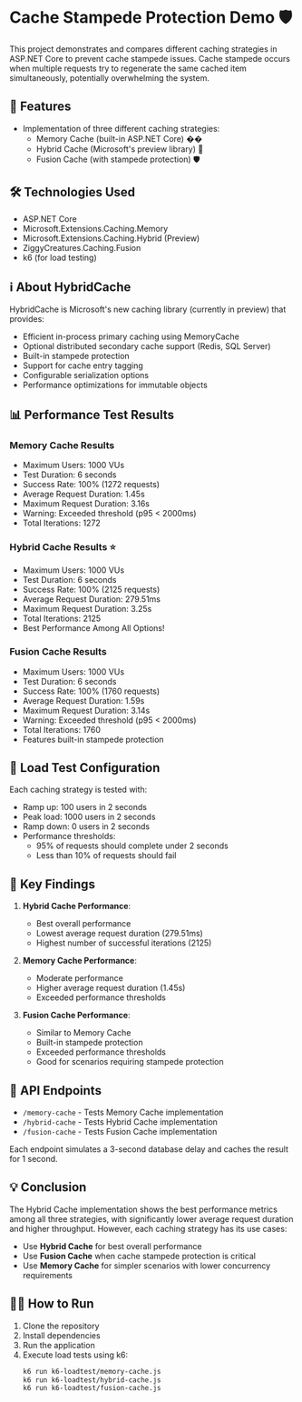 # Cache Stampede Protection Demo 🛡️

This project demonstrates and compares different caching strategies in ASP.NET Core to prevent cache stampede issues. Cache stampede occurs when multiple requests try to regenerate the same cached item simultaneously, potentially overwhelming the system.

## 🚀 Features

- Implementation of three different caching strategies:
  - Memory Cache (built-in ASP.NET Core) ��
  - Hybrid Cache (Microsoft's preview library) 🔄
  - Fusion Cache (with stampede protection) 🛡️

## 🛠️ Technologies Used

- ASP.NET Core
- Microsoft.Extensions.Caching.Memory
- Microsoft.Extensions.Caching.Hybrid (Preview)
- ZiggyCreatures.Caching.Fusion
- k6 (for load testing)

## ℹ️ About HybridCache

HybridCache is Microsoft's new caching library (currently in preview) that provides:
- Efficient in-process primary caching using MemoryCache
- Optional distributed secondary cache support (Redis, SQL Server)
- Built-in stampede protection
- Support for cache entry tagging
- Configurable serialization options
- Performance optimizations for immutable objects

## 📊 Performance Test Results

### Memory Cache Results
- Maximum Users: 1000 VUs
- Test Duration: 6 seconds
- Success Rate: 100% (1272 requests)
- Average Request Duration: 1.45s
- Maximum Request Duration: 3.16s
- Warning: Exceeded threshold (p95 < 2000ms)
- Total Iterations: 1272

### Hybrid Cache Results ⭐
- Maximum Users: 1000 VUs
- Test Duration: 6 seconds
- Success Rate: 100% (2125 requests)
- Average Request Duration: 279.51ms
- Maximum Request Duration: 3.25s
- Total Iterations: 2125
- Best Performance Among All Options!

### Fusion Cache Results
- Maximum Users: 1000 VUs
- Test Duration: 6 seconds
- Success Rate: 100% (1760 requests)
- Average Request Duration: 1.59s
- Maximum Request Duration: 3.14s
- Warning: Exceeded threshold (p95 < 2000ms)
- Total Iterations: 1760
- Features built-in stampede protection

## 🧪 Load Test Configuration

Each caching strategy is tested with:
- Ramp up: 100 users in 2 seconds
- Peak load: 1000 users in 2 seconds
- Ramp down: 0 users in 2 seconds
- Performance thresholds:
  - 95% of requests should complete under 2 seconds
  - Less than 10% of requests should fail

## 📝 Key Findings

1. **Hybrid Cache Performance**: 
   - Best overall performance
   - Lowest average request duration (279.51ms)
   - Highest number of successful iterations (2125)

2. **Memory Cache Performance**:
   - Moderate performance
   - Higher average request duration (1.45s)
   - Exceeded performance thresholds

3. **Fusion Cache Performance**:
   - Similar to Memory Cache
   - Built-in stampede protection
   - Exceeded performance thresholds
   - Good for scenarios requiring stampede protection

## 🚦 API Endpoints

- `/memory-cache` - Tests Memory Cache implementation
- `/hybrid-cache` - Tests Hybrid Cache implementation
- `/fusion-cache` - Tests Fusion Cache implementation

Each endpoint simulates a 3-second database delay and caches the result for 1 second.

## 💡 Conclusion

The Hybrid Cache implementation shows the best performance metrics among all three strategies, with significantly lower average request duration and higher throughput. However, each caching strategy has its use cases:

- Use **Hybrid Cache** for best overall performance
- Use **Fusion Cache** when cache stampede protection is critical
- Use **Memory Cache** for simpler scenarios with lower concurrency requirements

## 🏃‍♂️ How to Run

1. Clone the repository
2. Install dependencies
3. Run the application
4. Execute load tests using k6:
   ```bash
   k6 run k6-loadtest/memory-cache.js
   k6 run k6-loadtest/hybrid-cache.js
   k6 run k6-loadtest/fusion-cache.js
   ```
